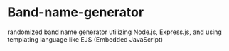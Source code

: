 # Band-name-generator
randomized band name generator utilizing Node.js, Express.js, and using templating language like EJS (Embedded JavaScript)
